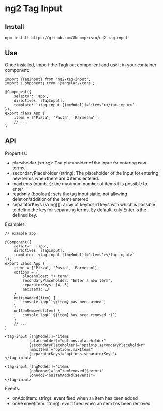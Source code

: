 # ng2 Tag Input

## Install

    npm install https://github.com/Gbuomprisco/ng2-tag-input

## Use

Once installed, import the TagInput component and use it in your container component:

    import {TagInput} from 'ng2-tag-input';
    import {Component} from '@angular2/core';

    @Component({
        selector: 'app',
        directives: [TagInput],
        template: `<tag-input [(ngModel)]='items'></tag-input>`
    });
    export class App {
        items = ['Pizza', 'Pasta', 'Parmesan'];
        // ...
    }

## API

Properties:
- placeholder (string): The placeholder of the input for entering new terms.
- secondaryPlaceholder (string): The placeholder of the input for entering new terms when there are 0 items entered.
- maxItems (number): the maximum number of items it is possible to enter.
- readonly (boolean): sets the tag input static, not allowing deletion/addition of the items entered.
- separatorKeys (string[]): array of keyboard keys with which is possible to define the key for separating terms. By default. only Enter is the defined key.

Examples:

    // example app

    @Component({
        selector: 'app',
        directives: [TagInput],
        template: `<tag-input [(ngModel)]='items'></tag-input>`
    });
    export class App {
        items = ['Pizza', 'Pasta', 'Parmesan'];
        options = {
            placeholder: "+ term",
            secondaryPlaceholder: "Enter a new term",
            separatorKeys: [4, 5]
            maxItems: 10
        }
        onItemAdded(item) {
            console.log(``${item} has been added`)
        }
        onItemRemoved(item) {
            console.log(``${item} has been removed :(`)
        }
        // ...
    }

    <tag-input [(ngModel)]='items'
               [placeholder]="options.placeholder"
               [secondaryPlaceholder]="options.secondaryPlaceholder"
               [maxItems]="options.maxItems"
               [separatorKeys]="options.separatorKeys">
    </tag-input>

    <tag-input [(ngModel)]='items'
               (onRemove)="onItemRemoved($event)"
               (onAdd)="onItemAdded($event)">
    </tag-input>

Events:
- onAdd(item: string): event fired when an item has been added
- onRemove(item: string): event fired when an item has been removed

